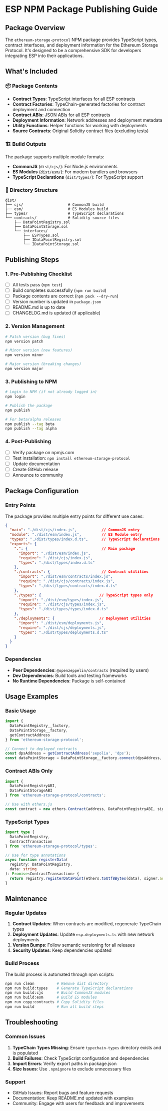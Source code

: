 # ESP NPM Package Publishing Guide

## Package Overview

The `ethereum-storage-protocol` NPM package provides TypeScript types, contract interfaces, and deployment information for the Ethereum Storage Protocol. It's designed to be a comprehensive SDK for developers integrating ESP into their applications.

## What's Included

### 📦 Package Contents

- **Contract Types**: TypeScript interfaces for all ESP contracts
- **Contract Factories**: TypeChain-generated factories for contract deployment and connection
- **Contract ABIs**: JSON ABIs for all ESP contracts
- **Deployment Information**: Network addresses and deployment metadata
- **Utility Functions**: Helper functions for working with deployments
- **Source Contracts**: Original Solidity contract files (excluding tests)

### 🏗️ Build Outputs

The package supports multiple module formats:

- **CommonJS** (`dist/cjs/`): For Node.js environments
- **ES Modules** (`dist/esm/`): For modern bundlers and browsers
- **TypeScript Declarations** (`dist/types/`): For TypeScript support

### 📁 Directory Structure

```
dist/
├── cjs/                    # CommonJS build
├── esm/                    # ES Modules build
├── types/                  # TypeScript declarations
└── contracts/              # Solidity source files
    ├── DataPointRegistry.sol
    ├── DataPointStorage.sol
    └── interfaces/
        ├── ESPTypes.sol
        ├── IDataPointRegistry.sol
        └── IDataPointStorage.sol
```

## Publishing Steps

### 1. Pre-Publishing Checklist

- [ ] All tests pass (`npm test`)
- [ ] Build completes successfully (`npm run build`)
- [ ] Package contents are correct (`npm pack --dry-run`)
- [ ] Version number is updated in `package.json`
- [ ] README.md is up to date
- [ ] CHANGELOG.md is updated (if applicable)

### 2. Version Management

```bash
# Patch version (bug fixes)
npm version patch

# Minor version (new features)
npm version minor

# Major version (breaking changes)
npm version major
```

### 3. Publishing to NPM

```bash
# Login to NPM (if not already logged in)
npm login

# Publish the package
npm publish

# For beta/alpha releases
npm publish --tag beta
npm publish --tag alpha
```

### 4. Post-Publishing

- [ ] Verify package on npmjs.com
- [ ] Test installation: `npm install ethereum-storage-protocol`
- [ ] Update documentation
- [ ] Create GitHub release
- [ ] Announce to community

## Package Configuration

### Entry Points

The package provides multiple entry points for different use cases:

```json
{
  "main": "./dist/cjs/index.js",           // CommonJS entry
  "module": "./dist/esm/index.js",         // ES Module entry
  "types": "./dist/types/index.d.ts",      // TypeScript declarations
  "exports": {
    ".": {                                 // Main package
      "import": "./dist/esm/index.js",
      "require": "./dist/cjs/index.js",
      "types": "./dist/types/index.d.ts"
    },
    "./contracts": {                       // Contract utilities
      "import": "./dist/esm/contracts/index.js",
      "require": "./dist/cjs/contracts/index.js",
      "types": "./dist/types/contracts/index.d.ts"
    },
    "./types": {                          // TypeScript types only
      "import": "./dist/esm/types/index.js",
      "require": "./dist/cjs/types/index.js",
      "types": "./dist/types/types/index.d.ts"
    },
    "./deployments": {                    // Deployment utilities
      "import": "./dist/esm/deployments.js",
      "require": "./dist/cjs/deployments.js",
      "types": "./dist/types/deployments.d.ts"
    }
  }
}
```

### Dependencies

- **Peer Dependencies**: `@openzeppelin/contracts` (required by users)
- **Dev Dependencies**: Build tools and testing frameworks
- **No Runtime Dependencies**: Package is self-contained

## Usage Examples

### Basic Usage

```typescript
import { 
  DataPointRegistry__factory, 
  DataPointStorage__factory,
  getContractAddress 
} from 'ethereum-storage-protocol';

// Connect to deployed contracts
const dpsAddress = getContractAddress('sepolia', 'dps');
const dataPointStorage = DataPointStorage__factory.connect(dpsAddress, signer);
```

### Contract ABIs Only

```typescript
import { 
  DataPointRegistryABI,
  DataPointStorageABI 
} from 'ethereum-storage-protocol/contracts';

// Use with ethers.js
const contract = new ethers.Contract(address, DataPointRegistryABI, signer);
```

### TypeScript Types

```typescript
import type { 
  DataPointRegistry,
  ContractTransaction 
} from 'ethereum-storage-protocol/types';

// Use for type annotations
async function registerData(
  registry: DataPointRegistry, 
  data: string
): Promise<ContractTransaction> {
  return registry.registerDataPoint(ethers.toUtf8Bytes(data), signer.address);
}
```

## Maintenance

### Regular Updates

1. **Contract Updates**: When contracts are modified, regenerate TypeChain types
2. **Deployment Updates**: Update `esp.deployments.ts` with new network deployments
3. **Version Bumps**: Follow semantic versioning for all releases
4. **Security Updates**: Keep dependencies updated

### Build Process

The build process is automated through npm scripts:

```bash
npm run clean          # Remove dist directory
npm run build:types    # Generate TypeScript declarations
npm run build:cjs      # Build CommonJS modules
npm run build:esm      # Build ES modules
npm run copy:contracts # Copy Solidity files
npm run build          # Run all build steps
```

## Troubleshooting

### Common Issues

1. **TypeChain Types Missing**: Ensure `typechain-types` directory exists and is populated
2. **Build Failures**: Check TypeScript configuration and dependencies
3. **Import Errors**: Verify export paths in package.json
4. **Size Issues**: Use `.npmignore` to exclude unnecessary files

### Support

- GitHub Issues: Report bugs and feature requests
- Documentation: Keep README.md updated with examples
- Community: Engage with users for feedback and improvements 